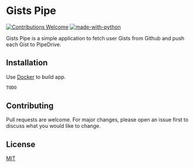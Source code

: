# Gists Pipe

[![Contributions Welcome](https://img.shields.io/badge/contributions-welcome-brightgreen.svg?style=round)](https://github.com/karlhendrik/openprofile/issues)
[![made-with-python](https://img.shields.io/badge/Made%20with-Python-1f425f.svg)](https://www.python.org/)

Gists Pipe is a simple application to fetch user Gists from Github and push each Gist to PipeDrive.

## Installation

Use [Docker](https://docs.docker.com/get-docker/) to build app.

```bash
TODO
```

## Contributing
Pull requests are welcome. For major changes, please open an issue first to discuss what you would like to change.


## License
[MIT](https://choosealicense.com/licenses/mit)

